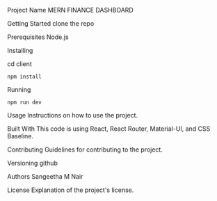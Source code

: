  Project Name
MERN FINANCE DASHBOARD

Getting Started
clone the repo

Prerequisites
Node.js 

Installing

cd client

    npm install 

Running

    npm run dev 

Usage
Instructions on how to use the project.

Built With
This code is using React, React Router, Material-UI, and CSS Baseline.

Contributing
Guidelines for contributing to the project.

Versioning
github

Authors
Sangeetha M Nair

License
Explanation of the project's license.